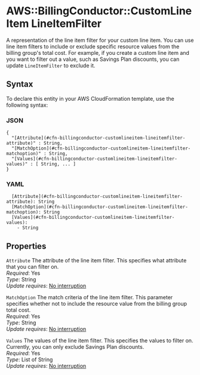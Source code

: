 # AWS::BillingConductor::CustomLineItem LineItemFilter<a name="aws-properties-billingconductor-customlineitem-lineitemfilter"></a>

A representation of the line item filter for your custom line item\. You can use line item filters to include or exclude specific resource values from the billing group's total cost\. For example, if you create a custom line item and you want to filter out a value, such as Savings Plan discounts, you can update `LineItemFilter` to exclude it\.

## Syntax<a name="aws-properties-billingconductor-customlineitem-lineitemfilter-syntax"></a>

To declare this entity in your AWS CloudFormation template, use the following syntax:

### JSON<a name="aws-properties-billingconductor-customlineitem-lineitemfilter-syntax.json"></a>

```
{
  "[Attribute](#cfn-billingconductor-customlineitem-lineitemfilter-attribute)" : String,
  "[MatchOption](#cfn-billingconductor-customlineitem-lineitemfilter-matchoption)" : String,
  "[Values](#cfn-billingconductor-customlineitem-lineitemfilter-values)" : [ String, ... ]
}
```

### YAML<a name="aws-properties-billingconductor-customlineitem-lineitemfilter-syntax.yaml"></a>

```
  [Attribute](#cfn-billingconductor-customlineitem-lineitemfilter-attribute): String
  [MatchOption](#cfn-billingconductor-customlineitem-lineitemfilter-matchoption): String
  [Values](#cfn-billingconductor-customlineitem-lineitemfilter-values): 
    - String
```

## Properties<a name="aws-properties-billingconductor-customlineitem-lineitemfilter-properties"></a>

`Attribute`  <a name="cfn-billingconductor-customlineitem-lineitemfilter-attribute"></a>
The attribute of the line item filter\. This specifies what attribute that you can filter on\.  
*Required*: Yes  
*Type*: String  
*Update requires*: [No interruption](https://docs.aws.amazon.com/AWSCloudFormation/latest/UserGuide/using-cfn-updating-stacks-update-behaviors.html#update-no-interrupt)

`MatchOption`  <a name="cfn-billingconductor-customlineitem-lineitemfilter-matchoption"></a>
The match criteria of the line item filter\. This parameter specifies whether not to include the resource value from the billing group total cost\.  
*Required*: Yes  
*Type*: String  
*Update requires*: [No interruption](https://docs.aws.amazon.com/AWSCloudFormation/latest/UserGuide/using-cfn-updating-stacks-update-behaviors.html#update-no-interrupt)

`Values`  <a name="cfn-billingconductor-customlineitem-lineitemfilter-values"></a>
The values of the line item filter\. This specifies the values to filter on\. Currently, you can only exclude Savings Plan discounts\.  
*Required*: Yes  
*Type*: List of String  
*Update requires*: [No interruption](https://docs.aws.amazon.com/AWSCloudFormation/latest/UserGuide/using-cfn-updating-stacks-update-behaviors.html#update-no-interrupt)